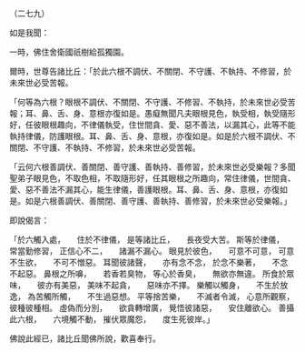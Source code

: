 （二七九）

如是我聞：

一時，佛住舍衛國祇樹給孤獨園。

爾時，世尊告諸比丘：「於此六根不調伏、不關閉、不守護、不執持、不修習，於未來世必受苦報。

「何等為六根？眼根不調伏、不關閉、不守護、不修習、不執持，於未來世必受苦報；耳、鼻、舌、身、意根亦復如是。愚癡無聞凡夫眼根見色，執受相，執受隨形好，任彼眼根趣向，不律儀執受，住世間貪、愛、惡不善法，以漏其心，此等不能執持律儀，防護眼根。耳、鼻、舌、身、意根，亦復如是。如是於六根不調伏、不關閉、不守護、不執持、不修習，於未來世必受苦報。

「云何六根善調伏、善關閉、善守護、善執持、善修習，於未來世必受樂報？多聞聖弟子眼見色，不取色相，不取隨形好，任其眼根之所趣向，常住律儀，世間貪、愛、惡不善法不漏其心，能生律儀，善護眼根。耳、鼻、舌、身、意根，亦復如是。如是六根善調伏、善關閉、善守護、善執持、善修習，於未來世必受樂報。」

即說偈言：

「於六觸入處，　　住於不律儀，
是等諸比丘，　　長夜受大苦。
斯等於律儀，　　常當勤修習，
正信心不二，　　諸漏不漏心。
眼見於彼色，　　可意不可意，
可意不生欲，　　不可不憎惡。
耳聞彼諸聲，　　亦有念不念，
於念不樂著，　　不念不起惡。
鼻根之所嚊，　　若香若臭物，
等心於香臭，　　無欲亦無違。
所食於眾味，　　彼亦有美惡，
美味不起貪，　　惡味亦不擇。
樂觸以觸身，　　不生於放逸，
為苦觸所觸，　　不生過惡想。
平等捨苦樂，　　不滅者令滅，
心意所觀察，　　彼種彼種相。
虛偽而分別，　　欲貪轉增廣，
覺悟彼諸惡，　　安住離欲心。
善攝此六根，　　六境觸不動，
摧伏眾魔怨，　　度生死彼岸。」

佛說此經已，諸比丘聞佛所說，歡喜奉行。




